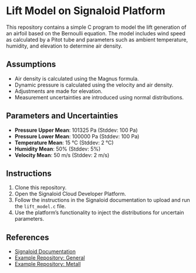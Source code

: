 # Lift Model on Signaloid Platform

This repository contains a simple C program to model the lift generation of an airfoil based on the Bernoulli equation. The model includes wind speed as calculated by a Pitot tube and parameters such as ambient temperature, humidity, and elevation to determine air density.

## Assumptions

- Air density is calculated using the Magnus formula.
- Dynamic pressure is calculated using the velocity and air density.
- Adjustments are made for elevation.
- Measurement uncertainties are introduced using normal distributions.

## Parameters and Uncertainties

- **Pressure Upper Mean**: 101325 Pa (Stddev: 100 Pa)
- **Pressure Lower Mean**: 100000 Pa (Stddev: 100 Pa)
- **Temperature Mean**: 15 °C (Stddev: 2 °C)
- **Humidity Mean**: 50% (Stddev: 5%)
- **Velocity Mean**: 50 m/s (Stddev: 2 m/s)

## Instructions

1. Clone this repository.
2. Open the Signaloid Cloud Developer Platform.
3. Follow the instructions in the Signaloid documentation to upload and run the `lift_model.c` file.
4. Use the platform’s functionality to inject the distributions for uncertain parameters.

## References

- [Signaloid Documentation](https://docs.signaloid.io)
- [Example Repository: General](https://github.com/signaloid/Signaloid-Demo-General)
- [Example Repository: Metall](https://github.com/signaloid/Signaloid-Demo-Metall) 
